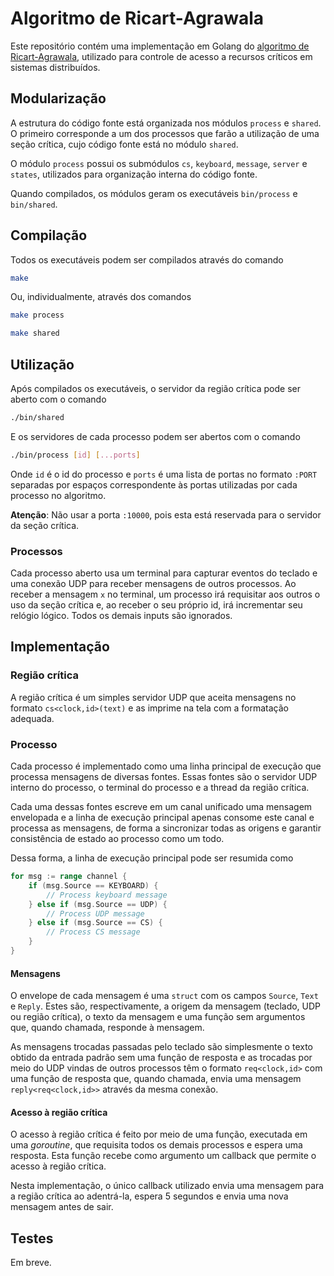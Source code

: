 # Algoritmo de Ricart-Agrawala

Este repositório contém uma implementação em Golang do [algoritmo de Ricart-Agrawala](https://en.wikipedia.org/wiki/Ricart%E2%80%93Agrawala_algorithm), utilizado para controle de acesso a recursos críticos em sistemas distribuídos.

## Modularização

A estrutura do código fonte está organizada nos módulos `process` e `shared`. O primeiro corresponde a um dos processos que farão a utilização de uma seção crítica, cujo código fonte está no módulo `shared`.

O módulo `process` possui os submódulos `cs`, `keyboard`, `message`, `server` e `states`, utilizados para organização interna do código fonte.

Quando compilados, os módulos geram os executáveis `bin/process` e `bin/shared`.

## Compilação

Todos os executáveis podem ser compilados através do comando

```bash
make
```

Ou, individualmente, através dos comandos

```bash
make process

make shared
```

## Utilização

Após compilados os executáveis, o servidor da região crítica pode ser aberto com o comando

```bash
./bin/shared
```

E os servidores de cada processo podem ser abertos com o comando

```bash
./bin/process [id] [...ports]
```

Onde `id` é o id do processo e ```ports``` é uma lista de portas no formato `:PORT` separadas por espaços correspondente às portas utilizadas por cada processo no algoritmo.

**Atenção**: Não usar a porta `:10000`, pois esta está reservada para o servidor da seção crítica.

### Processos

Cada processo aberto usa um terminal para capturar eventos do teclado e uma conexão UDP para receber mensagens de outros processos. Ao receber a mensagem `x` no terminal, um processo irá requisitar aos outros o uso da seção crítica e, ao receber o seu próprio id, irá incrementar seu relógio lógico. Todos os demais inputs são ignorados.

## Implementação

### Região crítica

A região crítica é um simples servidor UDP que aceita mensagens no formato `cs<clock,id>(text)` e as imprime na tela com a formatação adequada.

### Processo

Cada processo é implementado como uma linha principal de execução que processa mensagens de diversas fontes. Essas fontes são o servidor UDP interno do processo, o terminal do processo e a thread da região crítica.

Cada uma dessas fontes escreve em um canal unificado uma mensagem envelopada e a linha de execução principal apenas consome este canal e processa as mensagens, de forma a sincronizar todas as origens e garantir consistência de estado ao processo como um todo.

Dessa forma, a linha de execução principal pode ser resumida como

```go
for msg := range channel {
    if (msg.Source == KEYBOARD) {
        // Process keyboard message
    } else if (msg.Source == UDP) {
        // Process UDP message
    } else if (msg.Source == CS) {
        // Process CS message
    }
}
```

#### Mensagens

O envelope de cada mensagem é uma `struct` com os campos `Source`, `Text` e `Reply`. Estes são, respectivamente, a origem da mensagem (teclado, UDP ou região crítica), o texto da mensagem e uma função sem argumentos que, quando chamada, responde à mensagem.

As mensagens trocadas passadas pelo teclado são simplesmente o texto obtido da entrada padrão sem uma função de resposta e as trocadas por meio do UDP vindas de outros processos têm o formato `req<clock,id>` com uma função de resposta que, quando chamada, envia uma mensagem `reply<req<clock,id>>` através da mesma conexão.

#### Acesso à região crítica

O acesso à região crítica é feito por meio de uma função, executada em uma *goroutine*, que requisita todos os demais processos e espera uma resposta. Esta função recebe como argumento um callback que permite o acesso à região crítica.

Nesta implementação, o único callback utilizado envia uma mensagem para a região crítica ao adentrá-la, espera 5 segundos e envia uma nova mensagem antes de sair.

## Testes

Em breve.
